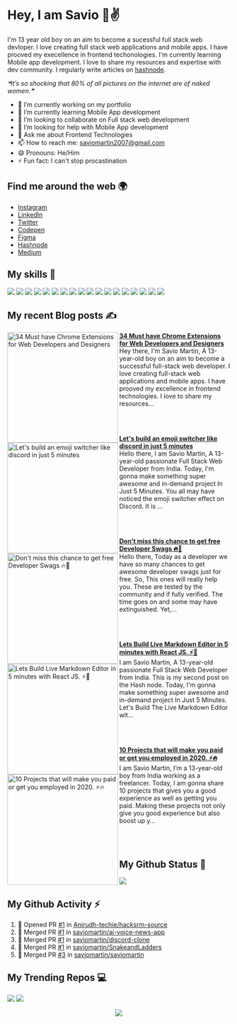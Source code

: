 # Hey, I am Savio 👋✌️
I'm 13 year old boy on an aim to become a sucessful full stack web devloper. I love creating full stack web applications and mobile apps. I have prooved my execellence in frontend techonologies. I'm currently learning Mobile app development. I love to share my resources and expertise with dev community. I regularly write articles on [hashnode](https://savio.xyz/).

<!--STARTS_HERE_QUOTE_README-->
<i>❝It’s so shocking that 80% of all pictures on the internet are of naked women.❞</i>
<!--ENDS_HERE_QUOTE_README-->

- 🔭 I’m currently working on my portfolio
- 🌱 I’m currently learning Mobile App development
- 👯 I’m looking to collaborate on Full stack web development
- 🤔 I’m looking for help with Mobile App development
- 💬 Ask me about Frontend Technologies
- 📫 How to reach me: saviomartin2007@gmail.com
- 😄 Pronouns: He/Him
- ⚡ Fun fact: I can't stop procastination
</samp>

## Find me around the web 🌍
- [Instagram](https://www.instagram.com/teen_developer/)
- [LinkedIn](linkedin.com/in/saviomartin)
- [Twitter](https://twitter.com/saviomartin7)
- [Codepen](https://codepen.io/saviomartin/)
- [Figma](https://www.figma.com/@savio)
- [Hashnode](https://hashnode.com/@saviomartin)
- [Medium](https://medium.com/@saviomartin)

## My skills 🚀

![](https://img.shields.io/badge/HTML5-E34F26?style=for-the-badge&logo=html5&logoColor=white)
![](https://img.shields.io/badge/JavaScript-F7DF1E?style=for-the-badge&logo=javascript&logoColor=black)
![](https://img.shields.io/badge/Node.js-43853D?style=for-the-badge&logo=node.js&logoColor=white)
![](https://img.shields.io/badge/CSS3-1572B6?style=for-the-badge&logo=css3&logoColor=white)
![](https://img.shields.io/badge/Sass-CC6699?style=for-the-badge&logo=sass&logoColor=white)
![](https://img.shields.io/badge/Markdown-000000?style=for-the-badge&logo=markdown&logoColor=white)
![](https://img.shields.io/badge/Express.js-404D59?style=for-the-badge)
![](https://img.shields.io/badge/React-20232A?style=for-the-badge&logo=react&logoColor=61DAFB)
![](https://img.shields.io/badge/Tailwind_CSS-38B2AC?style=for-the-badge&logo=tailwind-css&logoColor=white)
![](https://img.shields.io/badge/Bootstrap-563D7C?style=for-the-badge&logo=bootstrap&logoColor=white)
![](https://img.shields.io/badge/Material--UI-0081CB?style=for-the-badge&logo=material-ui&logoColor=white)
![](https://img.shields.io/badge/Redux-593D88?style=for-the-badge&logo=redux&logoColor=white)
![](https://img.shields.io/badge/jQuery-0769AD?style=for-the-badge&logo=jquery&logoColor=white)
![](https://img.shields.io/badge/Netlify-00C7B7?style=for-the-badge&logo=netlify&logoColor=white)
![](https://img.shields.io/badge/MongoDB-4EA94B?style=for-the-badge&logo=mongodb&logoColor=white)
![](https://img.shields.io/badge/Heroku-430098?style=for-the-badge&logo=heroku&logoColor=white)
![](https://img.shields.io/badge/Google_Cloud-4285F4?style=for-the-badge&logo=google-cloud&logoColor=white)
![](https://img.shields.io/badge/figma-0AC97F?style=for-the-badge&logo=figma&logoColor=white)

## My recent Blog posts ✍️
<!-- HASHNODE_BLOG:START -->
<p align="left">
<a href="https://saviomartin.hashnode.dev/34-must-have-chrome-extensions-for-web-developers-and-designers-ckis8i7mg00xe33s11pmvg0bq" title="34 Must have Chrome Extensions for Web Developers and Designers"><img src="https://cdn.hashnode.com/res/hashnode/image/upload/v1607831823773/g1VDUMIs0.png" alt="34 Must have Chrome Extensions for Web Developers and Designers" width="250px" align="left" /></a>
<a href="https://saviomartin.hashnode.dev/34-must-have-chrome-extensions-for-web-developers-and-designers-ckis8i7mg00xe33s11pmvg0bq" title="34 Must have Chrome Extensions for Web Developers and Designers"><strong>34 Must have Chrome Extensions for Web Developers and Designers</strong></a>
<br/> Hey there, I'm Savio Martin, A 13-year-old boy on an aim to become a successful full-stack web developer. I love creating full-stack web applications and mobile apps. I have prooved my excellence in frontend technologies. I love to share my resources... </p> <br/> <br/>
<p align="left">
<a href="https://saviomartin.hashnode.dev/lets-build-an-emoji-switcher-like-discord-in-just-5-minutes-ckhxfzum90009ews1445p8wfn" title="Let's build an emoji switcher like discord in just 5 minutes"><img src="https://cdn.hashnode.com/res/hashnode/image/upload/v1606306448249/ElsqC30nK.gif" alt="Let's build an emoji switcher like discord in just 5 minutes" width="250px" align="left" /></a>
<a href="https://saviomartin.hashnode.dev/lets-build-an-emoji-switcher-like-discord-in-just-5-minutes-ckhxfzum90009ews1445p8wfn" title="Let's build an emoji switcher like discord in just 5 minutes"><strong>Let's build an emoji switcher like discord in just 5 minutes</strong></a>
<br/> Hello there, I am Savio Martin, A 13-year-old passionate Full Stack Web Developer from India. Today, I'm gonna make something super awesome and in-demand project In Just 5 Minutes.
You all may have noticed the emoji switcher effect on Discord. It is ... </p> <br/> <br/>
<p align="left">
<a href="https://saviomartin.hashnode.dev/dont-miss-this-chance-to-get-free-developer-swags-ckhvfarvz03cxgms19zgl0oig" title="Don't miss this chance to get free Developer Swags  🔥🎁"><img src="https://cdn.hashnode.com/res/hashnode/image/upload/v1606188703215/ZLGPQe5fU.png" alt="Don't miss this chance to get free Developer Swags  🔥🎁" width="250px" align="left" /></a>
<a href="https://saviomartin.hashnode.dev/dont-miss-this-chance-to-get-free-developer-swags-ckhvfarvz03cxgms19zgl0oig" title="Don't miss this chance to get free Developer Swags  🔥🎁"><strong>Don't miss this chance to get free Developer Swags  🔥🎁</strong></a>
<br/> Hello there, Today as a developer we have so many chances to get awesome developer swags just for free. So, This ones will really help you. These are tested by the community and if fully verified. The time goes on and some may have extinguished. Yet,... </p> <br/> <br/>
<p align="left">
<a href="https://saviomartin.hashnode.dev/lets-build-live-markdown-editor-in-5-minutes-with-react-js-ckhtz78ry01mh3bs1154x3mz2" title="Lets Build Live Markdown Editor in 5 minutes with React JS. ⚡🚀"><img src="https://cdn.hashnode.com/res/hashnode/image/upload/v1604912396178/ZkHDBHoHt.png" alt="Lets Build Live Markdown Editor in 5 minutes with React JS. ⚡🚀" width="250px" align="left" /></a>
<a href="https://saviomartin.hashnode.dev/lets-build-live-markdown-editor-in-5-minutes-with-react-js-ckhtz78ry01mh3bs1154x3mz2" title="Lets Build Live Markdown Editor in 5 minutes with React JS. ⚡🚀"><strong>Lets Build Live Markdown Editor in 5 minutes with React JS. ⚡🚀</strong></a>
<br/> I am Savio Martin,  A 13-year-old passionate Full Stack Web Developer from India. This is my second post on the Hash node. Today, I'm gonna make something super awesome and in-demand project In Just 5 Minutes.
Let's Build The Live Markdown Editor wit... </p> <br/> <br/>
<p align="left">
<a href="https://saviomartin.hashnode.dev/10-projects-that-make-you-employed-in-2020-ckh68cp8z0bmd39s14um9amgj" title="10 Projects that will make you paid or get you employed in 2020. ⚡🔥"><img src="https://cdn.hashnode.com/res/hashnode/image/upload/v1604665380642/C9OioaTvX.png" alt="10 Projects that will make you paid or get you employed in 2020. ⚡🔥" width="250px" align="left" /></a>
<a href="https://saviomartin.hashnode.dev/10-projects-that-make-you-employed-in-2020-ckh68cp8z0bmd39s14um9amgj" title="10 Projects that will make you paid or get you employed in 2020. ⚡🔥"><strong>10 Projects that will make you paid or get you employed in 2020. ⚡🔥</strong></a>
<br/> I am Savio Martin, I’m a 13-year-old boy from India working as a freelancer. Today, I am gonna share 10 projects that gives you a good experience as well as getting you paid. Making these projects not only give you good experience but also boost up y... </p> <br/> <br/>
<!-- HASHNODE_BLOG:END -->

## My Github Status 🦸
![](https://github-readme-stats.vercel.app/api?username=saviomartin&bg_color=45,fc00ff,00dbde&title_color=fff&text_color=fff)

## My Github Activity ⚡
<!--START_SECTION:activity-->
1. 💪 Opened PR [#1](https://github.com/Anirudh-techie/hacksrm-source/pull/1) in [Anirudh-techie/hacksrm-source](https://github.com/Anirudh-techie/hacksrm-source)
2. 🎉 Merged PR [#1](https://github.com/saviomartin/ai-voice-news-app/pull/1) in [saviomartin/ai-voice-news-app](https://github.com/saviomartin/ai-voice-news-app)
3. 🎉 Merged PR [#1](https://github.com/saviomartin/discord-clone/pull/1) in [saviomartin/discord-clone](https://github.com/saviomartin/discord-clone)
4. 🎉 Merged PR [#1](https://github.com/saviomartin/SnakeandLadders/pull/1) in [saviomartin/SnakeandLadders](https://github.com/saviomartin/SnakeandLadders)
5. 🎉 Merged PR [#3](https://github.com/saviomartin/saviomartin/pull/3) in [saviomartin/saviomartin](https://github.com/saviomartin/saviomartin)
<!--END_SECTION:activity-->

## My Trending Repos 💻
![](https://github-readme-stats.vercel.app/api/pin/?username=saviomartin&repo=ai-voice-news-app&bg_color=45,fc00ff,00dbde&title_color=fff&text_color=fff)
![](https://github-readme-stats.vercel.app/api/pin/?username=saviomartin&repo=ludo&bg_color=45,fc00ff,00dbde&title_color=fff&text_color=fff)

<p align='center'><img src='https://visitor-badge.laobi.icu/badge?page_id=saviomartin'></p>
